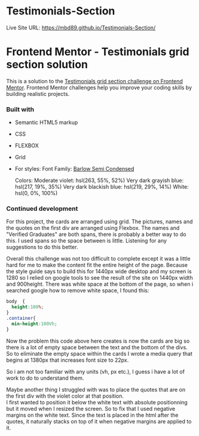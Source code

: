 # Testimonials-Section


Live Site URL: https://mbd89.github.io/Testimonials-Section/

# Frontend Mentor - Testimonials grid section solution

This is a solution to the [Testimonials grid section challenge on Frontend Mentor](https://www.frontendmentor.io/challenges/testimonials-grid-section-Nnw6J7Un7). Frontend Mentor challenges help you improve your coding skills by building realistic projects. 



### Built with

- Semantic HTML5 markup
- CSS 
- FLEXBOX
- Grid
- For styles: 
    Font Family: [Barlow Semi Condensed](https://fonts.google.com/specimen/Barlow+Semi+Condensed)

    Colors: Moderate violet: hsl(263, 55%, 52%)
            Very dark grayish blue: hsl(217, 19%, 35%)
            Very dark blackish blue: hsl(219, 29%, 14%)
            White: hsl(0, 0%, 100%)

### Continued development

For this project, the cards are arranged using grid. The pictures, names and the quotes on the first div are arranged using Flexbox. The names and "Verified Graduates" are both spans, there is probably a better way to do this. I used spans so the space between is little. 
Listening for any suggestions to do this better. 


Overall this challenge was not too difficult to complete except it was a little hard for me to make the content fit the entire height of the page. 
Because the style guide says to build this for 1440px wide desktop and my screen is 1280 so I relied on google tools to see the result of the site on 1440px width and 900height. 
There was white space at the bottom of the page, so when i searched google how to remove white space, I found this:
```css
body  {
  height:100%;
}
.container{
  min-height:100Vh;
}

```
Now the problem this code above here creates is now the cards are big so there is a lot of  empty space between the text and the bottom of the divs. So to eliminate the empty space within the cards I wrote a media query that begins at 1380px that increases font size to 22px. 

So i am not too familiar with any units (vh, px etc.), I guess i have a lot of work to do to understand them. 

Maybe another thing I struggled with was to place the quotes that are on the first div with the violet  color at that position.  
I first wanted to position it below the white text with absolute positionning but it moved when I resized the screen. So to fix that I used negative margins on the white text. 
Since the text is placed in the html after the quotes, it naturally stacks on top of it when negative margins are applied to it. 



